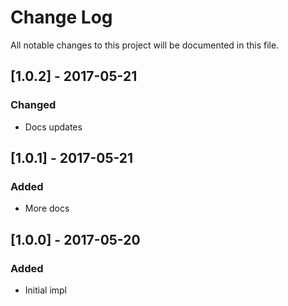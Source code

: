 # Change Log

All notable changes to this project will be documented in this file.

## [1.0.2] - 2017-05-21

### Changed

- Docs updates

## [1.0.1] - 2017-05-21

### Added

- More docs

## [1.0.0] - 2017-05-20

### Added

- Initial impl
